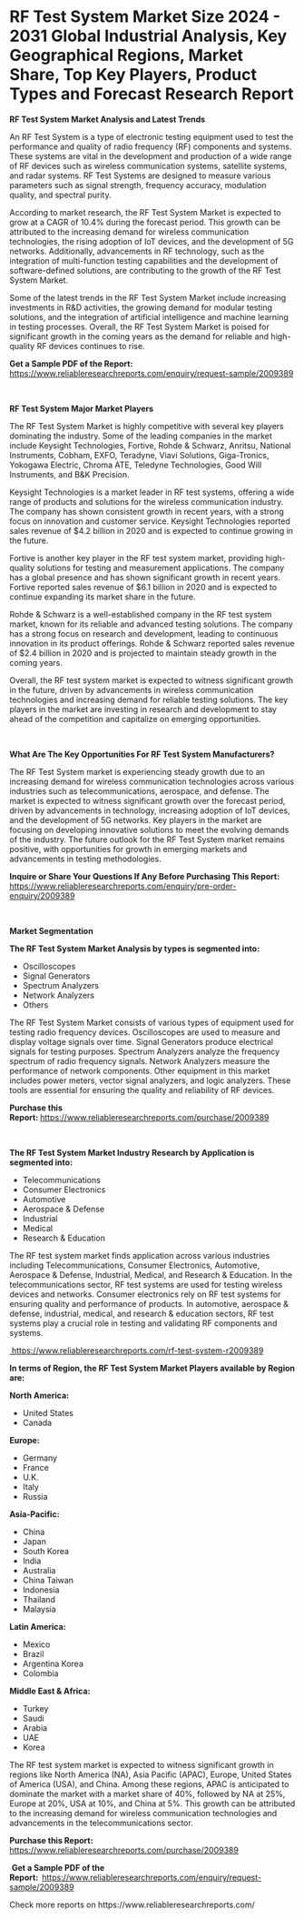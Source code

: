 <p><h1>RF Test System Market Size 2024 - 2031 Global Industrial Analysis, Key Geographical Regions, Market Share, Top Key Players, Product Types and Forecast Research Report</h1></p><p><strong>RF Test System Market Analysis and Latest Trends</strong></p>
<p><p>An RF Test System is a type of electronic testing equipment used to test the performance and quality of radio frequency (RF) components and systems. These systems are vital in the development and production of a wide range of RF devices such as wireless communication systems, satellite systems, and radar systems. RF Test Systems are designed to measure various parameters such as signal strength, frequency accuracy, modulation quality, and spectral purity.</p><p>According to market research, the RF Test System Market is expected to grow at a CAGR of 10.4% during the forecast period. This growth can be attributed to the increasing demand for wireless communication technologies, the rising adoption of IoT devices, and the development of 5G networks. Additionally, advancements in RF technology, such as the integration of multi-function testing capabilities and the development of software-defined solutions, are contributing to the growth of the RF Test System Market.</p><p>Some of the latest trends in the RF Test System Market include increasing investments in R&D activities, the growing demand for modular testing solutions, and the integration of artificial intelligence and machine learning in testing processes. Overall, the RF Test System Market is poised for significant growth in the coming years as the demand for reliable and high-quality RF devices continues to rise.</p></p>
<p><strong>Get a Sample PDF of the Report:&nbsp;</strong> <a href="https://www.reliableresearchreports.com/enquiry/request-sample/2009389">https://www.reliableresearchreports.com/enquiry/request-sample/2009389</a></p>
<p>&nbsp;</p>
<p><strong>RF Test System Major Market Players</strong></p>
<p><p>The RF Test System Market is highly competitive with several key players dominating the industry. Some of the leading companies in the market include Keysight Technologies, Fortive, Rohde & Schwarz, Anritsu, National Instruments, Cobham, EXFO, Teradyne, Viavi Solutions, Giga-Tronics, Yokogawa Electric, Chroma ATE, Teledyne Technologies, Good Will Instruments, and B&K Precision.</p><p>Keysight Technologies is a market leader in RF test systems, offering a wide range of products and solutions for the wireless communication industry. The company has shown consistent growth in recent years, with a strong focus on innovation and customer service. Keysight Technologies reported sales revenue of $4.2 billion in 2020 and is expected to continue growing in the future.</p><p>Fortive is another key player in the RF test system market, providing high-quality solutions for testing and measurement applications. The company has a global presence and has shown significant growth in recent years. Fortive reported sales revenue of $6.1 billion in 2020 and is expected to continue expanding its market share in the future.</p><p>Rohde & Schwarz is a well-established company in the RF test system market, known for its reliable and advanced testing solutions. The company has a strong focus on research and development, leading to continuous innovation in its product offerings. Rohde & Schwarz reported sales revenue of $2.4 billion in 2020 and is projected to maintain steady growth in the coming years.</p><p>Overall, the RF test system market is expected to witness significant growth in the future, driven by advancements in wireless communication technologies and increasing demand for reliable testing solutions. The key players in the market are investing in research and development to stay ahead of the competition and capitalize on emerging opportunities.</p></p>
<p>&nbsp;</p>
<p><strong>What Are The Key Opportunities For RF Test System Manufacturers?</strong></p>
<p><p>The RF Test System market is experiencing steady growth due to an increasing demand for wireless communication technologies across various industries such as telecommunications, aerospace, and defense. The market is expected to witness significant growth over the forecast period, driven by advancements in technology, increasing adoption of IoT devices, and the development of 5G networks. Key players in the market are focusing on developing innovative solutions to meet the evolving demands of the industry. The future outlook for the RF Test System market remains positive, with opportunities for growth in emerging markets and advancements in testing methodologies.</p></p>
<p><strong>Inquire or Share Your Questions If Any Before Purchasing This Report:</strong> <a href="https://www.reliableresearchreports.com/enquiry/pre-order-enquiry/2009389">https://www.reliableresearchreports.com/enquiry/pre-order-enquiry/2009389</a></p>
<p>&nbsp;</p>
<p><strong>Market Segmentation</strong></p>
<p><strong>The RF Test System Market Analysis by types is segmented into:</strong></p>
<p><ul><li>Oscilloscopes</li><li>Signal Generators</li><li>Spectrum Analyzers</li><li>Network Analyzers</li><li>Others</li></ul></p>
<p><p>The RF Test System Market consists of various types of equipment used for testing radio frequency devices. Oscilloscopes are used to measure and display voltage signals over time. Signal Generators produce electrical signals for testing purposes. Spectrum Analyzers analyze the frequency spectrum of radio frequency signals. Network Analyzers measure the performance of network components. Other equipment in this market includes power meters, vector signal analyzers, and logic analyzers. These tools are essential for ensuring the quality and reliability of RF devices.</p></p>
<p><strong>Purchase this Report:&nbsp;</strong><a href="https://www.reliableresearchreports.com/purchase/2009389">https://www.reliableresearchreports.com/purchase/2009389</a></p>
<p>&nbsp;</p>
<p><strong>The RF Test System Market Industry Research by Application is segmented into:</strong></p>
<p><ul><li>Telecommunications</li><li>Consumer Electronics</li><li>Automotive</li><li>Aerospace & Defense</li><li>Industrial</li><li>Medical</li><li>Research & Education</li></ul></p>
<p><p>The RF test system market finds application across various industries including Telecommunications, Consumer Electronics, Automotive, Aerospace & Defense, Industrial, Medical, and Research & Education. In the telecommunications sector, RF test systems are used for testing wireless devices and networks. Consumer electronics rely on RF test systems for ensuring quality and performance of products. In automotive, aerospace & defense, industrial, medical, and research & education sectors, RF test systems play a crucial role in testing and validating RF components and systems.</p></p>
<p><a href="https://www.reliableresearchreports.com/rf-test-system-r2009389">&nbsp;https://www.reliableresearchreports.com/rf-test-system-r2009389</a></p>
<p><strong>In terms of Region, the RF Test System Market Players available by Region are:</strong></p>
<p>
    <p> <strong> North America: </strong>
        <ul>
            <li>United States</li>
            <li>Canada</li>
        </ul>
        </p> 
    <p> <strong> Europe: </strong>
        <ul>
            <li>Germany</li>
            <li>France</li>
            <li>U.K.</li>
            <li>Italy</li>
            <li>Russia</li>
        </ul>
        </p> 
    <p> <strong> Asia-Pacific: </strong>
        <ul>
            <li>China</li>
            <li>Japan</li>
            <li>South Korea</li>
            <li>India</li>
            <li>Australia</li>
            <li>China Taiwan</li>
            <li>Indonesia</li>
            <li>Thailand</li>
            <li>Malaysia</li>
        </ul>
        </p> 
    <p> <strong> Latin America: </strong>
        <ul>
            <li>Mexico</li>
            <li>Brazil</li>
            <li>Argentina Korea</li>
            <li>Colombia</li>
        </ul>
        </p> 
    <p> <strong> Middle East & Africa: </strong>
        <ul>
            <li>Turkey</li>
            <li>Saudi</li>
            <li>Arabia</li>
            <li>UAE</li>
            <li>Korea</li>
        </ul>
    </p>
    </p>
<p><p>The RF test system market is expected to witness significant growth in regions like North America (NA), Asia Pacific (APAC), Europe, United States of America (USA), and China. Among these regions, APAC is anticipated to dominate the market with a market share of 40%, followed by NA at 25%, Europe at 20%, USA at 10%, and China at 5%. This growth can be attributed to the increasing demand for wireless communication technologies and advancements in the telecommunications sector.</p></p>
<p><strong>Purchase this Report: </strong><a href="https://www.reliableresearchreports.com/purchase/2009389">https://www.reliableresearchreports.com/purchase/2009389</a></p>
<p>&nbsp;<strong>Get a Sample PDF of the Report:&nbsp;&nbsp;</strong><a href="https://www.reliableresearchreports.com/enquiry/request-sample/2009389">https://www.reliableresearchreports.com/enquiry/request-sample/2009389</a></p>
<p><strong></strong></p>
<p>Check more reports on https://www.reliableresearchreports.com/</p>